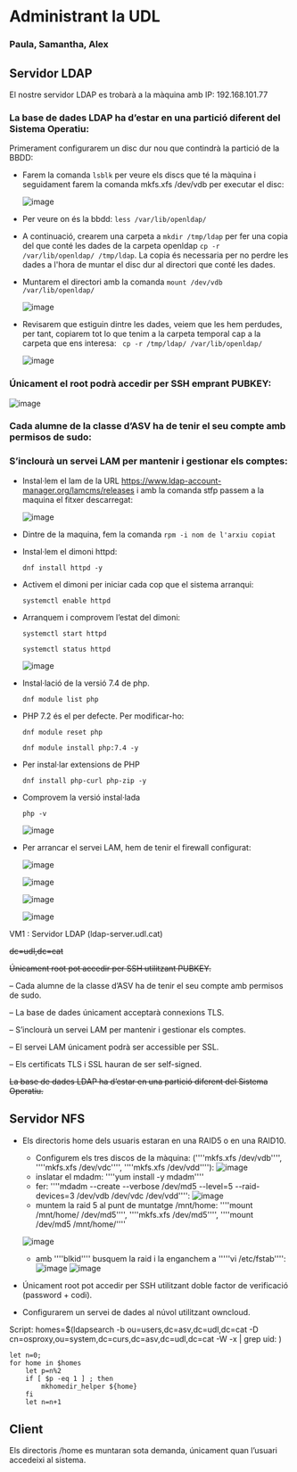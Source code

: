 # Administrant la UDL
### Paula, Samantha, Alex

## Servidor LDAP

El nostre servidor LDAP es trobarà a la màquina amb IP: 192.168.101.77

### La base de dades LDAP ha d’estar en una partició diferent del Sistema Operatiu:

Primerament configurarem un disc dur nou que contindrà la partició de la BBDD: 

- Farem la comanda ```` lsblk ```` per veure els discs que té la màquina i seguidament farem la comanda mkfs.xfs /dev/vdb per executar el disc: 

	![image](https://user-images.githubusercontent.com/79162978/203837076-a7040b97-418b-46dd-acd6-3bb9edd3bea0.png)
	
- Per veure on és la bbdd:  ```` less /var/lib/openldap/ ```` 

- A continuació, crearem una carpeta a ```` mkdir /tmp/ldap ```` per fer una copia del que conté les dades de la carpeta openldap ```` cp -r /var/lib/openldap/ /tmp/ldap ````. La copia és necessaria per no perdre les dades a l'hora de muntar el disc dur al directori que conté les dades.

- Muntarem el directori amb la comanda ```` mount /dev/vdb /var/lib/openldap/ ````

	![image](https://user-images.githubusercontent.com/79162978/203839728-bec71e9d-1d84-47f0-9262-820d1d7bb3f4.png)

- Revisarem que estiguin dintre les dades, veiem que les hem perdudes, per tant, copiarem tot lo que tenim a la carpeta temporal cap a la carpeta que ens interesa: 
 ````  cp -r /tmp/ldap/ /var/lib/openldap/   ````
 
 	![image](https://user-images.githubusercontent.com/79162978/203840006-3668d09f-d697-4d18-a06b-2a2088c099cb.png)

### Únicament el root podrà accedir per SSH emprant PUBKEY: 

![image](https://user-images.githubusercontent.com/79162978/203841545-6b08c028-9aed-4d20-9f99-b4c0334cf2cc.png)

### Cada alumne de la classe d’ASV ha de tenir el seu compte amb permisos de sudo: 

### S’inclourà un servei LAM per mantenir i gestionar els comptes:

- Instal·lem el lam de la URL https://www.ldap-account-manager.org/lamcms/releases i amb la comanda stfp passem a la maquina el fitxer descarregat: 

	![image](https://user-images.githubusercontent.com/79162978/204330370-0e4b7dcb-443a-4a57-a5ae-6e78cbfde90c.png)

- Dintre de la maquina, fem la comanda ```` rpm -i nom de l'arxiu copiat ```` 


- Instal·lem el dimoni httpd:

 	```` dnf install httpd -y ````

- Activem el dimoni per iniciar cada cop que el sistema arranqui:

 	```` systemctl enable httpd ````

- Arranquem i comprovem l’estat del dimoni:

	 ```` systemctl start httpd ````
	
	 ```` systemctl status httpd ````

	![image](https://user-images.githubusercontent.com/79162978/204309150-c4fc15ab-bad8-4f26-b844-bb740cbbe48b.png)


- Instal·lació de la versió 7.4 de php.

 	```` dnf module list php ````

- PHP 7.2 és el per defecte. Per modificar-ho:

 	```` dnf module reset php ````
	
 	```` dnf module install php:7.4 -y ````

- Per instal·lar extensions de PHP

	 ```` dnf install php-curl php-zip -y ````

- Comprovem la versió instal·lada

	 ```` php -v ````
	 
	 ![image](https://user-images.githubusercontent.com/79162978/204309820-119705e8-38a4-46c2-84c3-e6baa22d54c1.png)
	 
- Per arrancar el servei LAM, hem de tenir el firewall configurat: 

	![image](https://user-images.githubusercontent.com/79162978/204336001-3bb401ef-d3dd-47b1-b680-3b39bfd21bd0.png)
	
	
	![image](https://user-images.githubusercontent.com/79162978/204336094-63373e21-05bf-477e-a3c6-a3f70e0c05b1.png)
	

	![image](https://user-images.githubusercontent.com/79162978/204336214-2abdc1d9-cf45-4e18-864e-288aeecf0c31.png)


	![image](https://user-images.githubusercontent.com/79162978/204335832-f6f2409d-8bba-4d2d-97e2-19ee9a73561f.png)




VM1 : Servidor LDAP (ldap-server.udl.cat)

~~dc=udl,dc=cat~~

~~Únicament root pot accedir per SSH utilitzant PUBKEY.~~

– Cada alumne de la classe d’ASV ha de tenir el seu compte amb permisos de sudo.

– La base de dades únicament acceptarà connexions TLS.

– S’inclourà un servei LAM per mantenir i gestionar els comptes.

– El servei LAM únicament podrà ser accessible per SSL.

– Els certificats TLS i SSL hauran de ser self-signed.

~~La base de dades LDAP ha d’estar en una partició diferent del Sistema Operatiu.~~

## Servidor NFS

- Els directoris home dels usuaris estaran en una RAID5 o en una RAID10.
	- Configurem els tres discos de la màquina: (''''mkfs.xfs /dev/vdb'''', ''''mkfs.xfs /dev/vdc'''', ''''mkfs.xfs /dev/vdd''''):
	![image](https://user-images.githubusercontent.com/83337658/203839115-2c98f88e-7b4c-4299-92c2-3356d8226c2c.png)
	- inslatar el mdadm: ''''yum install -y mdadm''''
	- fer: ''''mdadm --create --verbose /dev/md5 --level=5 --raid-devices=3 /dev/vdb /dev/vdc /dev/vdd'''':
	![image](https://user-images.githubusercontent.com/83337658/203839753-4f2fe590-b75f-494d-bdf3-1309c4f46e97.png)
	- muntem la raid 5 al punt de muntatge /mnt/home: ''''mount /mnt/home/ /dev/md5'''', ''''mkfs.xfs /dev/md5'''', ''''mount /dev/md5 /mnt/home/''''

	![image](https://user-images.githubusercontent.com/83337658/203841870-6b43e0bc-e5eb-4523-a878-b7da0ea42765.png)
	- amb ''''blkid'''' busquem la raid i la enganchem a '''''vi /etc/fstab'''':
	![image](https://user-images.githubusercontent.com/83337658/203841964-bc5d3915-baee-4fdf-b37e-660576766c2c.png)
	![image](https://user-images.githubusercontent.com/83337658/203842635-7edec2d4-ad10-42e8-a183-b91d6b2cf480.png)

	
	
	
	
	



- Únicament root pot accedir per SSH utilitzant doble factor de verificació (password + codi).
- Configurarem un servei de dades al núvol utilitzant owncloud.

Script:
homes=$(ldapsearch -b ou=users,dc=asv,dc=udl,dc=cat -D cn=osproxy,ou=system,dc=curs,dc=asv,dc=udl,dc=cat -W -x | grep uid: )

```` echo $homes
let n=0;
for home in $homes
	let p=n%2
	if [ $p -eq 1 ] ; then
		mkhomedir_helper ${home}
	fi
	let n=n+1 
````

## Client

Els directoris /home es muntaran sota demanda, únicament quan l’usuari accedeixi al sistema.

## 

